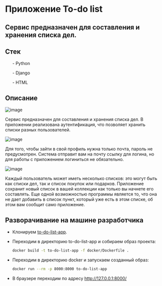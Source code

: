 # Приложение To-do list

## Сервис предназначен для составления и хранения списка дел.
## Стек
<ul>- Python</ul>
<ul>- Django</ul>
<ul>- HTML</ul>

## Описание

![image](https://user-images.githubusercontent.com/86165052/183287596-1327cdc9-65cc-46d9-96e3-e802c3ed3df3.png)

Сервис предназначен для составления и хранения списка дел. В приложении реализована аутентификация, что позволяет хранить списки разных пользователей.

![image](https://user-images.githubusercontent.com/86165052/183287612-c1bff677-0920-4064-9e85-eb1bce25ba16.png)

Для того, чтобы зайти в свой профиль нужна только почта, пароль не предусмотрен. Система отправит вам на почту ссылку для логина, но для работы с приложением логиниться не обязательно.

![image](https://user-images.githubusercontent.com/86165052/183287644-9eae9227-4368-45ff-9d79-fafc524a6d29.png)

Каждый пользователь может иметь несколько списков: это могут быть как списки дел, так и список покупок или подарков. Приложение сохранит новый список в вашей коллекции как только вы начнете его составлять. Еще одной возможностью программы является то, что она не дает добавить в список пункт, который уже есть в этом списке, об этом вам сообщит само приложение.

## Разворачивание на машине разработчика

* Клонируем [to-do-list-app](https://github.com/Nenavsegda/to-do-list-app).
* Переходим в директорию to-do-list-app и собираем образ проекта:

  ```bash
  docker build -t to-do-list-app -f docker/Dockerfile .
  ```

* Переходим в директорию docker и запускаем созданный образ:

  ```bash
  docker run --rm -p 8000:8000 to-do-list-app
  ```
  
* В браузере переходим по адресу http://127.0.0.1:8000/
